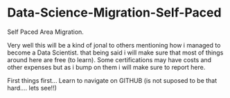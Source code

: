 # Data-Science-Migration-Self-Paced
Self Paced Area Migration.


Very well this will be a kind of jonal to others mentioning how i managed to become a Data Scientist.
that being said i will make sure that most of things around here are free (to learn).
Some certifications may have costs and other expenses but as i bump on them i will make sure to report here.<br>


First things first... Learn to navigate on GITHUB (is not suposed to be that hard.... lets see!!)



